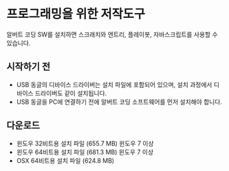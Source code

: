 # 프로그래밍을 위한 저작도구

알버트 코딩 SW를 설치하면 스크래치와 엔트리, 플레이봇, 자바스크립트를 사용할 수 있습니다.


시작하기 전
--
- USB 동글의 디바이스 드라이버는 설치 파일에 포함되어 있으며, 설치 과정에서 디바이스 드라이버도 같이 설치됩니다.
- USB 동글을 PC에 연결하기 전에 알버트 코딩 소프트웨어를 먼저 설치해야 합니다.


다운로드
--
- 윈도우 32비트용 설치 파일 (655.7 MB) 윈도우 7 이상
- 윈도우 64비트용 설치 파일 (681.3 MB) 윈도우 7 이상
- OSX 64비트용 설치 파일 (624.8 MB)
